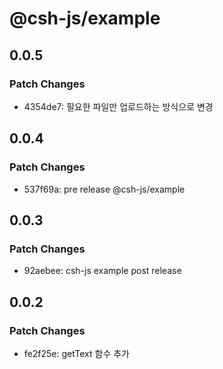 # @csh-js/example

## 0.0.5

### Patch Changes

- 4354de7: 필요한 파일만 업로드하는 방식으로 변경

## 0.0.4

### Patch Changes

- 537f69a: pre release @csh-js/example

## 0.0.3

### Patch Changes

- 92aebee: csh-js example post release

## 0.0.2

### Patch Changes

- fe2f25e: getText 함수 추가
